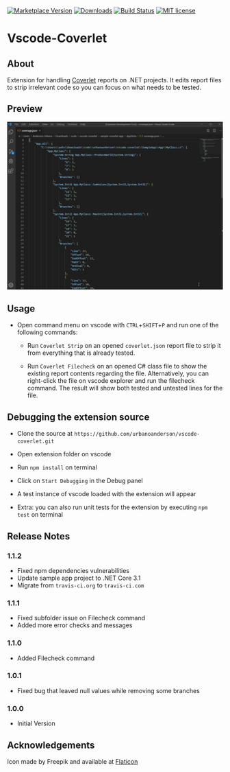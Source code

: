 [![Marketplace Version](https://vsmarketplacebadge.apphb.com/version-short/urbanoanderson.vscode-coverlet.svg)](https://marketplace.visualstudio.com/items?itemName=urbanoanderson.vscode-coverlet) [![Downloads](https://vsmarketplacebadge.apphb.com/downloads-short/urbanoanderson.vscode-coverlet.svg)](https://marketplace.visualstudio.com/items?itemName=urbanoanderson.vscode-coverlet) [![Build Status](https://travis-ci.com/urbanoanderson/vscode-coverlet.svg?branch=master)](https://travis-ci.com/urbanoanderson/vscode-coverlet) [![MIT license](https://img.shields.io/badge/license-MIT-blue.svg)](https://github.com/urbanoanderson/vscode-coverlet/blob/master/LICENSE.md)

# Vscode-Coverlet

## About

Extension for handling [Coverlet](https://github.com/tonerdo/coverlet) reports on .NET projects. It edits report files to strip irrelevant code so you can focus on what needs to be tested.

## Preview

![Image](./img/preview.gif)

## Usage

- Open command menu on vscode with `CTRL`+`SHIFT`+`P` and run one of the following commands:

	- Run `Coverlet Strip` on an opened `coverlet.json` report file to strip it from everything that is already tested.

	- Run `Coverlet Filecheck` on an opened C# class file to show the existing report contents regarding the file. Alternatively, you can right-click the file on vscode explorer and run the filecheck command. The result will show both tested and untested lines for the file.

## Debugging the extension source

- Clone the source at `https://github.com/urbanoanderson/vscode-coverlet.git`

- Open extension folder on vscode

- Run `npm install` on terminal

- Click on `Start Debugging` in the Debug panel

- A test instance of vscode loaded with the extension will appear

- Extra: you can also run unit tests for the extension by executing `npm test` on terminal

## Release Notes

### 1.1.2

- Fixed npm dependencies vulnerabilities
- Update sample app project to .NET Core 3.1
- Migrate from `travis-ci.org` to `travis-ci.com`

### 1.1.1

- Fixed subfolder issue on Filecheck command
- Added more error checks and messages

### 1.1.0

- Added Filecheck command

### 1.0.1

- Fixed bug that leaved null values while removing some branches

### 1.0.0

- Initial Version

## Acknowledgements

Icon made by Freepik and available at [Flaticon](www.flaticon.com/free-icon/test_115050)